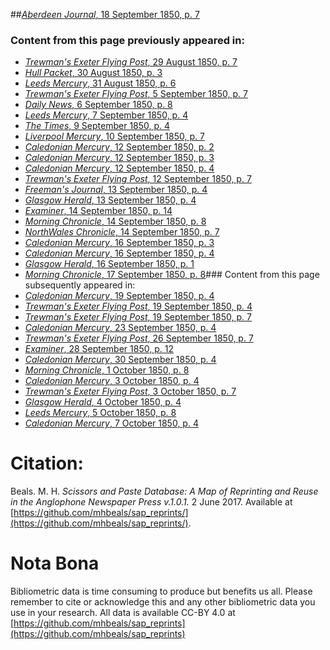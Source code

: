 ##[*Aberdeen Journal*, 18 September 1850, p. 7](https://mhbeals.github.io/sap_html/Aberdeen-Journal/Aberdeen-Journal-18-September-1850-p-7)

### Content from this page previously appeared in:
+ [*Trewman's Exeter Flying Post*, 29 August 1850, p. 7](https://mhbeals.github.io/sap_html/Trewman's-Exeter-Flying-Post/Trewman's-Exeter-Flying-Post-29-August-1850-p-7)
+ [*Hull Packet*, 30 August 1850, p. 3](https://mhbeals.github.io/sap_html/Hull-Packet/Hull-Packet-30-August-1850-p-3)
+ [*Leeds Mercury*, 31 August 1850, p. 6](https://mhbeals.github.io/sap_html/Leeds-Mercury/Leeds-Mercury-31-August-1850-p-6)
+ [*Trewman's Exeter Flying Post*, 5 September 1850, p. 7](https://mhbeals.github.io/sap_html/Trewman's-Exeter-Flying-Post/Trewman's-Exeter-Flying-Post-5-September-1850-p-7)
+ [*Daily News*, 6 September 1850, p. 8](https://mhbeals.github.io/sap_html/Daily-News/Daily-News-6-September-1850-p-8)
+ [*Leeds Mercury*, 7 September 1850, p. 4](https://mhbeals.github.io/sap_html/Leeds-Mercury/Leeds-Mercury-7-September-1850-p-4)
+ [*The Times*, 9 September 1850, p. 4](https://mhbeals.github.io/sap_html/The-Times/The-Times-9-September-1850-p-4)
+ [*Liverpool Mercury*, 10 September 1850, p. 7](https://mhbeals.github.io/sap_html/Liverpool-Mercury/Liverpool-Mercury-10-September-1850-p-7)
+ [*Caledonian Mercury*, 12 September 1850, p. 2](https://mhbeals.github.io/sap_html/Caledonian-Mercury/Caledonian-Mercury-12-September-1850-p-2)
+ [*Caledonian Mercury*, 12 September 1850, p. 3](https://mhbeals.github.io/sap_html/Caledonian-Mercury/Caledonian-Mercury-12-September-1850-p-3)
+ [*Caledonian Mercury*, 12 September 1850, p. 4](https://mhbeals.github.io/sap_html/Caledonian-Mercury/Caledonian-Mercury-12-September-1850-p-4)
+ [*Trewman's Exeter Flying Post*, 12 September 1850, p. 7](https://mhbeals.github.io/sap_html/Trewman's-Exeter-Flying-Post/Trewman's-Exeter-Flying-Post-12-September-1850-p-7)
+ [*Freeman's Journal*, 13 September 1850, p. 4](https://mhbeals.github.io/sap_html/Freeman's-Journal/Freeman's-Journal-13-September-1850-p-4)
+ [*Glasgow Herald*, 13 September 1850, p. 4](https://mhbeals.github.io/sap_html/Glasgow-Herald/Glasgow-Herald-13-September-1850-p-4)
+ [*Examiner*, 14 September 1850, p. 14](https://mhbeals.github.io/sap_html/Examiner/Examiner-14-September-1850-p-14)
+ [*Morning Chronicle*, 14 September 1850, p. 8](https://mhbeals.github.io/sap_html/Morning-Chronicle/Morning-Chronicle-14-September-1850-p-8)
+ [*NorthWales Chronicle*, 14 September 1850, p. 7](https://mhbeals.github.io/sap_html/NorthWales-Chronicle/NorthWales-Chronicle-14-September-1850-p-7)
+ [*Caledonian Mercury*, 16 September 1850, p. 3](https://mhbeals.github.io/sap_html/Caledonian-Mercury/Caledonian-Mercury-16-September-1850-p-3)
+ [*Caledonian Mercury*, 16 September 1850, p. 4](https://mhbeals.github.io/sap_html/Caledonian-Mercury/Caledonian-Mercury-16-September-1850-p-4)
+ [*Glasgow Herald*, 16 September 1850, p. 1](https://mhbeals.github.io/sap_html/Glasgow-Herald/Glasgow-Herald-16-September-1850-p-1)
+ [*Morning Chronicle*, 17 September 1850, p. 8](https://mhbeals.github.io/sap_html/Morning-Chronicle/Morning-Chronicle-17-September-1850-p-8)### Content from this page subsequently appeared in:
+ [*Caledonian Mercury*, 19 September 1850, p. 4](https://mhbeals.github.io/sap_html/Caledonian-Mercury/Caledonian-Mercury-19-September-1850-p-4)
+ [*Trewman's Exeter Flying Post*, 19 September 1850, p. 4](https://mhbeals.github.io/sap_html/Trewman's-Exeter-Flying-Post/Trewman's-Exeter-Flying-Post-19-September-1850-p-4)
+ [*Trewman's Exeter Flying Post*, 19 September 1850, p. 7](https://mhbeals.github.io/sap_html/Trewman's-Exeter-Flying-Post/Trewman's-Exeter-Flying-Post-19-September-1850-p-7)
+ [*Caledonian Mercury*, 23 September 1850, p. 4](https://mhbeals.github.io/sap_html/Caledonian-Mercury/Caledonian-Mercury-23-September-1850-p-4)
+ [*Trewman's Exeter Flying Post*, 26 September 1850, p. 7](https://mhbeals.github.io/sap_html/Trewman's-Exeter-Flying-Post/Trewman's-Exeter-Flying-Post-26-September-1850-p-7)
+ [*Examiner*, 28 September 1850, p. 12](https://mhbeals.github.io/sap_html/Examiner/Examiner-28-September-1850-p-12)
+ [*Caledonian Mercury*, 30 September 1850, p. 4](https://mhbeals.github.io/sap_html/Caledonian-Mercury/Caledonian-Mercury-30-September-1850-p-4)
+ [*Morning Chronicle*, 1 October 1850, p. 8](https://mhbeals.github.io/sap_html/Morning-Chronicle/Morning-Chronicle-1-October-1850-p-8)
+ [*Caledonian Mercury*, 3 October 1850, p. 4](https://mhbeals.github.io/sap_html/Caledonian-Mercury/Caledonian-Mercury-3-October-1850-p-4)
+ [*Trewman's Exeter Flying Post*, 3 October 1850, p. 7](https://mhbeals.github.io/sap_html/Trewman's-Exeter-Flying-Post/Trewman's-Exeter-Flying-Post-3-October-1850-p-7)
+ [*Glasgow Herald*, 4 October 1850, p. 4](https://mhbeals.github.io/sap_html/Glasgow-Herald/Glasgow-Herald-4-October-1850-p-4)
+ [*Leeds Mercury*, 5 October 1850, p. 8](https://mhbeals.github.io/sap_html/Leeds-Mercury/Leeds-Mercury-5-October-1850-p-8)
+ [*Caledonian Mercury*, 7 October 1850, p. 4](https://mhbeals.github.io/sap_html/Caledonian-Mercury/Caledonian-Mercury-7-October-1850-p-4)
                    
# Citation: 

Beals. M. H. *Scissors and Paste Database: A Map of Reprinting and Reuse in the Anglophone Newspaper Press v.1.0.1.* 2 June 2017. Available at [https://github.com/mhbeals/sap_reprints/](https://github.com/mhbeals/sap_reprints/). 
                    
# Nota Bona

Bibliometric data is time consuming to produce but benefits us all. Please remember to cite or acknowledge this and any other bibliometric data you use in your research. All data is available CC-BY 4.0 at [https://github.com/mhbeals/sap_reprints](https://github.com/mhbeals/sap_reprints)